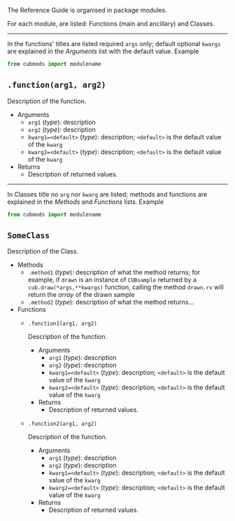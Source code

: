 The Reference Guide is organised in package modules.

For each module, are listed: Functions (main and ancillary) and Classes.

***

In the functions' titles are listed required `args` only; default optional `kwargs` are explained in the _Arguments_ list with the default value. Example

```Python
from cubmods import modulename
```

## `.function(arg1, arg2)`

Description of the function.

- Arguments
  - `arg1` (_type_): description
  - `arg2` (_type_): description
  - `kwarg1=<default>` (_type_): description; `<default>` is the default value of the `kwarg`
  - `kwarg2=<default>` (_type_): description; `<default>` is the default value of the `kwarg`
- Returns
  - Description of returned values.

***

In Classes title no `arg` nor `kwarg` are listed; methods and functions are explained in the _Methods_ and _Functions_ lists. Example

```Python
from cubmods import modulename
```

## `SomeClass`

Description of the Class.

- Methods
  - `.method1` (_type_): description of what the method returns; for example, if `drawn` is an instance of `CUBsample` returned by a `cub.draw(*args,**kwargs)` function, calling the method `drawn.rv` will return the _array_ of the drawn sample
  - `.method2` (_type_): description of what the method returns...
- Functions
  - `.function1(arg1, arg2)`

    Description of the function.

    - Arguments
      - `arg1` (_type_): description
      - `arg2` (_type_): description
      - `kwarg1=<default>` (_type_): description; `<default>` is the default value of the `kwarg`
      - `kwarg2=<default>` (_type_): description; `<default>` is the default value of the `kwarg`
    - Returns
      - Description of returned values.
  - `.function2(arg1, arg2)`

    Description of the function.

    - Arguments
      - `arg1` (_type_): description
      - `arg2` (_type_): description
      - `kwarg1=<default>` (_type_): description; `<default>` is the default value of the `kwarg`
      - `kwarg2=<default>` (_type_): description; `<default>` is the default value of the `kwarg`
    - Returns
      - Description of returned values.
  
